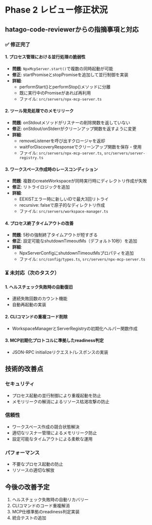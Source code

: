 # Phase 2 レビュー修正状況

## hatago-code-reviewerからの指摘事項と対応

### ✅ 修正完了

#### 1. プロセス管理における並行処理の脆弱性

- **問題**: `NpxMcpServer.start()`で複数の同時起動が可能
- **修正**: startPromiseとstopPromiseを追加して並行制御を実装
- **詳細**:
  - performStart()とperformStop()メソッドに分離
  - 既に実行中のPromiseがあれば再利用
  - ファイル: `src/servers/npx-mcp-server.ts`

#### 2. ツール発見処理でのメモリリーク

- **問題**: onStdoutメソッドがリスナーの削除関数を返していない
- **修正**: onStdout/onStderrがクリーンアップ関数を返すように変更
- **詳細**:
  - removeListenerを呼び出すクロージャを返却
  - waitForDiscoveryResponseでクリーンアップ関数を保存・使用
  - ファイル: `src/servers/npx-mcp-server.ts`, `src/servers/server-registry.ts`

#### 3. ワークスペース作成時のレースコンディション

- **問題**: 複数のcreateWorkspaceが同時実行時にディレクトリ作成が失敗
- **修正**: リトライロジックを追加
- **詳細**:
  - EEXISTエラー時に新しいIDで最大3回リトライ
  - recursive: falseで原子的なディレクトリ作成
  - ファイル: `src/servers/workspace-manager.ts`

#### 4. プロセス終了タイムアウトの改善

- **問題**: 5秒の強制終了タイムアウトが短すぎる
- **修正**: 設定可能なshutdownTimeoutMs（デフォルト10秒）を追加
- **詳細**:
  - NpxServerConfigにshutdownTimeoutMsプロパティを追加
  - ファイル: `src/config/types.ts`, `src/servers/npx-mcp-server.ts`

### ⏳ 未対応（次のタスク）

#### 1. ヘルスチェック失敗時の自動復旧

- 連続失敗回数のカウント機能
- 自動再起動の実装

#### 2. CLIコマンドの重複コード削除

- WorkspaceManagerとServerRegistryの初期化ヘルパー関数作成

#### 3. MCP初期化プロトコルに準拠したreadiness判定

- JSON-RPC initializeリクエスト/レスポンスの実装

## 技術的改善点

### セキュリティ

- プロセス起動の並行制御により重複起動を防止
- メモリリークの解消によるリソース枯渇攻撃の防止

### 信頼性

- ワークスペース作成の競合状態解決
- 適切なリスナー管理によるメモリリーク防止
- 設定可能なタイムアウトによる柔軟な運用

### パフォーマンス

- 不要なプロセス起動の防止
- リソースの適切な解放

## 今後の改善予定

1. ヘルスチェック失敗時の自動リカバリー
2. CLIコマンドのコード重複解消
3. MCP仕様準拠のreadiness判定実装
4. 統合テストの追加

